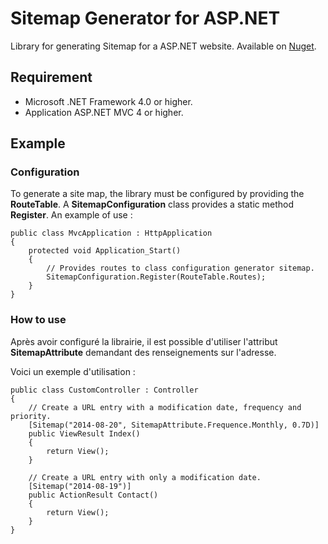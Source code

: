 # Sitemap Generator for ASP.NET
Library for generating Sitemap for a ASP.NET website.
Available on [Nuget](https://www.nuget.org/packages/SitemapAspNet/).

## Requirement

- Microsoft .NET Framework 4.0 or higher.
- Application ASP.NET MVC 4 or higher.

## Example

### Configuration
To generate a site map, the library must be configured by providing the **RouteTable**. A **SitemapConfiguration** class provides a static method **Register**.
An example of use :

	public class MvcApplication : HttpApplication
	{
		protected void Application_Start()
		{
			// Provides routes to class configuration generator sitemap.
			SitemapConfiguration.Register(RouteTable.Routes);
		}
	}

### How to use
Après avoir configuré la librairie, il est possible d'utiliser l'attribut **SitemapAttribute** demandant des renseignements sur l'adresse.

Voici un exemple d'utilisation :

	public class CustomController : Controller
	{
		// Create a URL entry with a modification date, frequency and priority.
		[Sitemap("2014-08-20", SitemapAttribute.Frequence.Monthly, 0.7D)]
		public ViewResult Index()
		{
			return View();
		}

		// Create a URL entry with only a modification date.
		[Sitemap("2014-08-19")]
		public ActionResult Contact()
		{
			return View();
		}
	}